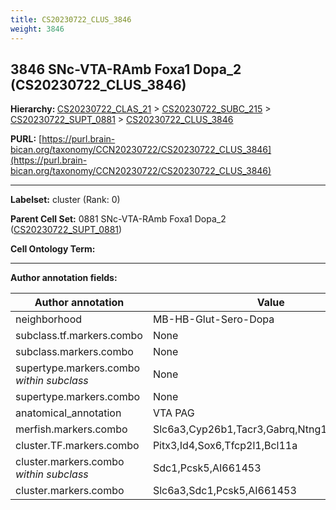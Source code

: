 ```yaml
---
title: CS20230722_CLUS_3846
weight: 3846
---
```

## 3846 SNc-VTA-RAmb Foxa1 Dopa_2 (CS20230722_CLUS_3846)
<b>Hierarchy: </b>
[CS20230722_CLAS_21](../CS20230722_CLAS_21) >
[CS20230722_SUBC_215](../CS20230722_SUBC_215) >
[CS20230722_SUPT_0881](../CS20230722_SUPT_0881) >
[CS20230722_CLUS_3846](../CS20230722_CLUS_3846)

**PURL:** [https://purl.brain-bican.org/taxonomy/CCN20230722/CS20230722_CLUS_3846](https://purl.brain-bican.org/taxonomy/CCN20230722/CS20230722_CLUS_3846)

---


**Labelset:** cluster (Rank: 0)

**Parent Cell Set:** 0881 SNc-VTA-RAmb Foxa1 Dopa_2 ([CS20230722_SUPT_0881](../CS20230722_SUPT_0881))



**Cell Ontology Term:** 

[MARKER GENES.]: #


---

[TRANSFERRED ANNOTATIONS.]: #


[AUTHOR ANNOTATION FIELDS.]: #


**Author annotation fields:**

| Author annotation | Value |
|-------------------|-------|
|neighborhood|MB-HB-Glut-Sero-Dopa|
|subclass.tf.markers.combo|None|
|subclass.markers.combo|None|
|supertype.markers.combo _within subclass_|None|
|supertype.markers.combo|None|
|anatomical_annotation|VTA PAG|
|merfish.markers.combo|Slc6a3,Cyp26b1,Tacr3,Gabrq,Ntng1,Grm8,Kcnk9|
|cluster.TF.markers.combo|Pitx3,Id4,Sox6,Tfcp2l1,Bcl11a|
|cluster.markers.combo _within subclass_|Sdc1,Pcsk5,AI661453|
|cluster.markers.combo|Slc6a3,Sdc1,Pcsk5,AI661453|
